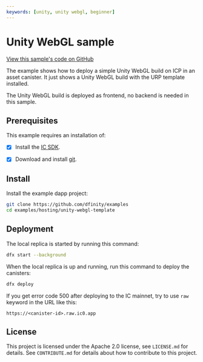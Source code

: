 ```yaml
---
keywords: [unity, unity webgl, beginner]
---
```


# Unity WebGL sample

[View this sample's code on GitHub](https://github.com/dfinity/examples/tree/master/hosting/unity-webgl-template)

The example shows how to deploy a simple Unity WebGL build on ICP in an asset canister. It just shows a Unity WebGL build with the URP template installed. 

The Unity WebGL build is deployed as frontend, no backend is needed in this sample.

## Prerequisites

This example requires an installation of:

- [x] Install the [IC SDK](https://thebigfile.com/docs/current/developer-docs/setup/install/).

- [x] Download and install [git](https://git-scm.com/downloads).

## Install
Install the example dapp project:

```bash
git clone https://github.com/dfinity/examples
cd examples/hosting/unity-webgl-template
```

## Deployment
The local replica is started by running this command:

```bash
dfx start --background
```

When the local replica is up and running, run this command to deploy the canisters:

```bash
dfx deploy
```

If you get error code 500 after deploying to the IC mainnet, try to use `raw` keyword in the URL like this: 

```
https://<canister-id>.raw.ic0.app
```

## License
This project is licensed under the Apache 2.0 license, see `LICENSE.md` for details. See `CONTRIBUTE.md` for details about how to contribute to this project. 
